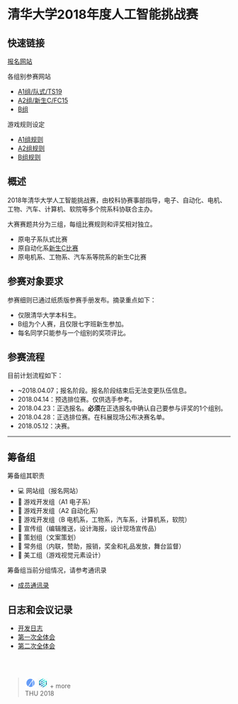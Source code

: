 # 清华大学2018年度人工智能挑战赛

## 快速链接

[报名网站](http://123.207.140.186/)

各组别参赛网站

- [A1组/队式/TS19](https://ts19.eesast.com/)
- [A2组/新生C/FC15](http://fc15.thu-ai.cn/)
- [B组](http://59.66.138.28/) 


游戏规则设定

- [A1组规则](https://ts19.eesast.com/backend/download/file/%E6%B8%85%E5%8D%8E%E5%A4%A7%E5%AD%A6%E4%BA%BA%E5%B7%A5%E6%99%BA%E8%83%BD%E6%8C%91%E6%88%98%E8%B5%9BA1%E7%BB%84%E8%B5%9B%E9%A2%98%E6%96%87%E6%A1%A3.docx)
- [A2组规则](http://fc15.thu-ai.cn/download_manual/)
- [B组规则](http://59.66.138.28/download_manual/)

## 概述

2018年清华大学人工智能挑战赛，由校科协赛事部指导，电子、自动化、电机、工物、汽车、计算机、软院等多个院系科协联合主办。

大赛赛题共分为三组，每组比赛规则和评奖相对独立。

- 原电子系队式比赛
- 原自动化系[新生C比赛](https://daasta.cn/wiki/doku.php?id=%E6%96%B0%E7%94%9Fc)
- 原电机系、工物系、汽车系等院系的新生C比赛


## 参赛对象要求

参赛细则已通过纸质版参赛手册发布。摘录重点如下：

- 仅限清华大学本科生。
- B组为个人赛，且仅限七字班新生参加。
- 每名同学只能参与一个组别的奖项评比。

## 参赛流程

目前计划流程如下：

- ~2018.04.07；报名阶段。报名阶段结束后无法变更队伍信息。
- 2018.04.14：预选排位赛。仅供选手参考。
- 2018.04.23：正选报名。**必须**在正选报名中确认自己要参与评奖的1个组别。
- 2018.04.28：正选排位赛。在科展现场公布决赛名单。
- 2018.05.12：决赛。

---

## 筹备组

筹备组其职责

- :computer: 网站组（报名网站）
- :space_invader: 游戏开发组（A1 电子系）
- :space_invader: 游戏开发组（A2 自动化系）
- :space_invader: 游戏开发组（B 电机系，工物系，汽车系，计算机系，软院）
- :gift_heart: 宣传组（编辑推送，设计海报，设计现场宣传品）
- :memo: 策划组（文案策划）
- :dart: 常务组（内联，赞助，报销，奖金和礼品发放，舞台监督）
- :sparkling_heart: 美工组（游戏视觉元素设计）

筹备组当前分组情况，请参考通讯录

- [成员通讯录](https://github.com/DAASTA/THUAI2018_rules/blob/master/members.csv)

## 日志和会议记录

- [开发日志](https://github.com/DAASTA/THUAI2018_rules/blob/master/log/log.md)
- [第一次全体会](https://github.com/DAASTA/THUAI2018_rules/blob/master/log/20171213.md)
- [第二次全体会](https://github.com/DAASTA/THUAI2018_rules/blob/master/log/20180118.md)


<br>
<br>

> ![logo](./logo/ASTA2016_mini.jpg) ![logo](./logo/EESAST2017_mini.jpg) + more
> <br>THU 2018
